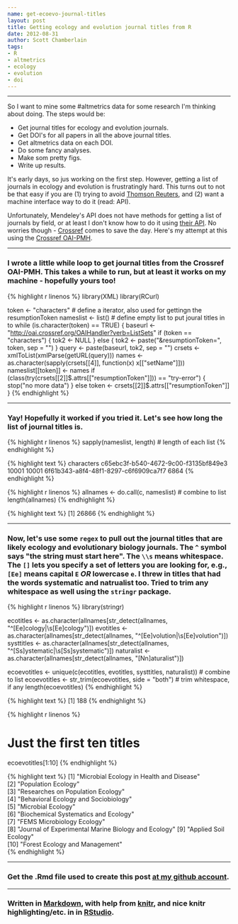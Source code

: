 ```yaml
---
name: get-ecoevo-journal-titles
layout: post
title: Getting ecology and evolution journal titles from R
date: 2012-08-31
author: Scott Chamberlain
tags: 
- R
- altmetrics
- ecology
- evolution
- doi
---
```



*********

So I want to mine some #altmetrics data for some research I'm thinking about doing.  The steps would be: 

+ Get journal titles for ecology and evolution journals. 
+ Get DOI's for all papers in all the above journal titles. 
+ Get altmetrics data on each DOI. 
+ Do some fancy analyses. 
+ Make som pretty figs. 
+ Write up results. 

It's early days, so jus working on the first step.  However, getting a list of journals in ecology and evolution is frustratingly hard.  This turns out to not be that easy if you are (1) trying to avoid [Thomson Reuters](http://thomsonreuters.com/), and (2) want a machine interface way to do it (read: API). 

Unfortunately, Mendeley's API does not have methods for getting a list of journals by field, or at least I don't know how to do it using [their API](http://apidocs.mendeley.com/).  No worries though - [Crossref](http://crossref.org/) comes to save the day.   Here's my attempt at this using the [Crossref OAI-PMH](http://help.crossref.org/#using_oai_pmh).

*********

### I wrote a little while loop to get journal titles from the Crossref OAI-PMH. This takes a while to run, but at least it works on my machine - hopefully yours too!

{% highlight r linenos %}
library(XML)
library(RCurl)

token <- "characters"  # define a iterator, also used for gettingn the resumptionToken
nameslist <- list()  # define empty list to put joural titles in to
while (is.character(token) == TRUE) {
    baseurl <- "http://oai.crossref.org/OAIHandler?verb=ListSets"
    if (token == "characters") {
        tok2 <- NULL
    } else {
        tok2 <- paste("&resumptionToken=", token, sep = "")
    }
    query <- paste(baseurl, tok2, sep = "")
    crsets <- xmlToList(xmlParse(getURL(query)))
    names <- as.character(sapply(crsets[[4]], function(x) x[["setName"]]))
    nameslist[[token]] <- names
    if (class(try(crsets[[2]]$.attrs[["resumptionToken"]])) == "try-error") {
        stop("no more data")
    } else token <- crsets[[2]]$.attrs[["resumptionToken"]]
}
{% endhighlight %}


*********

### Yay!  Hopefully it worked if you tried it.  Let's see how long the list of journal titles is. 

{% highlight r linenos %}
sapply(nameslist, length)  # length of each list
{% endhighlight %}



{% highlight text %}
                          characters c65ebc3f-b540-4672-9c00-f3135bf849e3 
                               10001                                10001 
6f61b343-a8f4-48f1-8297-c6f6909ca7f7 
                                6864 
{% endhighlight %}



{% highlight r linenos %}
allnames <- do.call(c, nameslist)  # combine to list
length(allnames)
{% endhighlight %}



{% highlight text %}
[1] 26866
{% endhighlight %}


*********


### Now, let's use some `regex` to pull out the journal titles that are likely ecology and evolutionary biology journals.  The `^` symbol says "the string must start here". The `\\s` means whitespace.  The `[]` lets you specify a set of letters you are looking for, e.g., `[Ee]` means capital `E` *OR* lowercase `e`.  I threw in titles that had the words systematic and natrualist too.  Tried to trim any whitespace as well using the `stringr` package. 

{% highlight r linenos %}
library(stringr)

ecotitles <- as.character(allnames[str_detect(allnames, "^[Ee]cology|\\s[Ee]cology")])
evotitles <- as.character(allnames[str_detect(allnames, "^[Ee]volution|\\s[Ee]volution")])
systtitles <- as.character(allnames[str_detect(allnames, "^[Ss]ystematic|\\s[Ss]systematic")])
naturalist <- as.character(allnames[str_detect(allnames, "[Nn]aturalist")])

ecoevotitles <- unique(c(ecotitles, evotitles, systtitles, naturalist))  # combine to list
ecoevotitles <- str_trim(ecoevotitles, side = "both")  # trim whitespace, if any
length(ecoevotitles)
{% endhighlight %}



{% highlight text %}
[1] 188
{% endhighlight %}



{% highlight r linenos %}

# Just the first ten titles
ecoevotitles[1:10]
{% endhighlight %}



{% highlight text %}
 [1] "Microbial Ecology in Health and Disease"           
 [2] "Population Ecology"                                
 [3] "Researches on Population Ecology"                  
 [4] "Behavioral Ecology and Sociobiology"               
 [5] "Microbial Ecology"                                 
 [6] "Biochemical Systematics and Ecology"               
 [7] "FEMS Microbiology Ecology"                         
 [8] "Journal of Experimental Marine Biology and Ecology"
 [9] "Applied Soil Ecology"                              
[10] "Forest Ecology and Management"                     
{% endhighlight %}

*********

### Get the .Rmd file used to create this post [at my github account](https://github.com/SChamberlain/schamberlain.github.com/tree/master/_drafts/2012-08-30-get-ecoevo-journal-titles.Rmd).

*********

### Written in [Markdown](http://daringfireball.net/projects/markdown/), with help from [knitr](http://yihui.name/knitr/), and nice knitr highlighting/etc. in in [RStudio](http://rstudio.org/).
